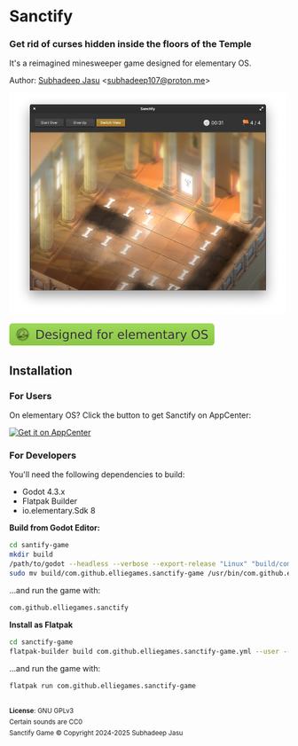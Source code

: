 # Sanctify

### Get rid of curses hidden inside the floors of the Temple

It's a reimagined minesweeper game designed for elementary OS.

Author: [Subhadeep Jasu](https://github.com/SubhadeepJasu) \<subhadeep107@proton.me\>

<img src="screenshots/screenshot.png" width="500">

<a href="https://elementary.io"><img alt="Static Badge" src="data/badges/made_for_elementary_os_badge.svg"></a>

## Installation
### For Users
On elementary OS? Click the button to get Sanctify on AppCenter:

[![Get it on AppCenter](https://appcenter.elementary.io/badge.svg)](https://appcenter.elementary.io/com.github.elliegames.sanctify-game)

### For Developers
You'll need the following dependencies to build:

- Godot 4.3.x
- Flatpak Builder
- io.elementary.Sdk 8

**Build from Godot Editor:**

```bash
cd santify-game
mkdir build
/path/to/godot --headless --verbose --export-release "Linux" "build/com.github.elliegames.sanctify-game"
sudo mv build/com.github.elliegames.sanctify-game /usr/bin/com.github.elliegames.sanctify-game
```

…and run the game with:
```bash
com.github.elliegames.sanctify
```

**Install as Flatpak**

```bash
cd sanctify-game
flatpak-builder build com.github.elliegames.sanctify-game.yml --user --install
```

…and run the game with:
```bash
flatpak run com.github.elliegames.sanctify-game
```

<br>
<sup><b>License</b>: GNU GPLv3</sup>
<br>
<sup>Certain sounds are CC0</sup>
<br>
<sup>Sanctify Game © Copyright 2024-2025 Subhadeep Jasu</sup>
